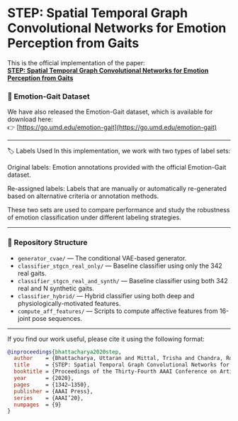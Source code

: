 # STEP: Spatial Temporal Graph Convolutional Networks for Emotion Perception from Gaits

This is the official implementation of the paper:  
**[STEP: Spatial Temporal Graph Convolutional Networks for Emotion Perception from Gaits](https://aaai.org/ojs/index.php/AAAI/article/view/5490)**

### 🔗 Emotion-Gait Dataset

We have also released the Emotion-Gait dataset, which is available for download here:  
👉 [https://go.umd.edu/emotion-gait](https://go.umd.edu/emotion-gait)

---
🏷️ Labels Used
In this implementation, we work with two types of label sets:

Original labels: Emotion annotations provided with the official Emotion-Gait dataset.

Re-assigned labels: Labels that are manually or automatically re-generated based on alternative criteria or annotation methods.

These two sets are used to compare performance and study the robustness of emotion classification under different labeling strategies.

---
### 📁 Repository Structure

- `generator_cvae/` — The conditional VAE-based generator.
- `classifier_stgcn_real_only/` — Baseline classifier using only the 342 real gaits.
- `classifier_stgcn_real_and_synth/` — Baseline classifier using both 342 real and N synthetic gaits.
- `classifier_hybrid/` — Hybrid classifier using both deep and physiologically-motivated features.
- `compute_aff_features/` — Scripts to compute affective features from 16-joint pose sequences.
---
If you find our work useful, please cite it using the following format:

```bibtex
@inproceedings{bhattacharya2020step,
  author    = {Bhattacharya, Uttaran and Mittal, Trisha and Chandra, Rohan and Randhavane, Tanmay and Bera, Aniket and Manocha, Dinesh},
  title     = {STEP: Spatial Temporal Graph Convolutional Networks for Emotion Perception from Gaits},
  booktitle = {Proceedings of the Thirty-Fourth AAAI Conference on Artificial Intelligence},
  year      = {2020},
  pages     = {1342–1350},
  publisher = {AAAI Press},
  series    = {AAAI’20},
  numpages  = {9}
}
